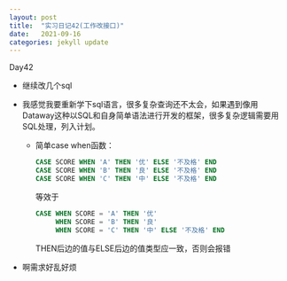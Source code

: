 ```yaml
---
layout: post
title:  "实习日记42(工作改接口)"
date:   2021-09-16
categories: jekyll update
---
```


Day42

- 继续改几个sql

- 我感觉我要重新学下sql语言，很多复杂查询还不太会，如果遇到像用Dataway这种以SQL和自身简单语法进行开发的框架，很多复杂逻辑需要用SQL处理，列入计划。

  - 简单case when函数：

    ```sql
    CASE SCORE WHEN 'A' THEN '优' ELSE '不及格' END
    CASE SCORE WHEN 'B' THEN '良' ELSE '不及格' END
    CASE SCORE WHEN 'C' THEN '中' ELSE '不及格' END
    ```

    等效于

    ```sql
    CASE WHEN SCORE = 'A' THEN '优'
         WHEN SCORE = 'B' THEN '良'
         WHEN SCORE = 'C' THEN '中' ELSE '不及格' END
    ```

     THEN后边的值与ELSE后边的值类型应一致，否则会报错

- 啊需求好乱好烦

